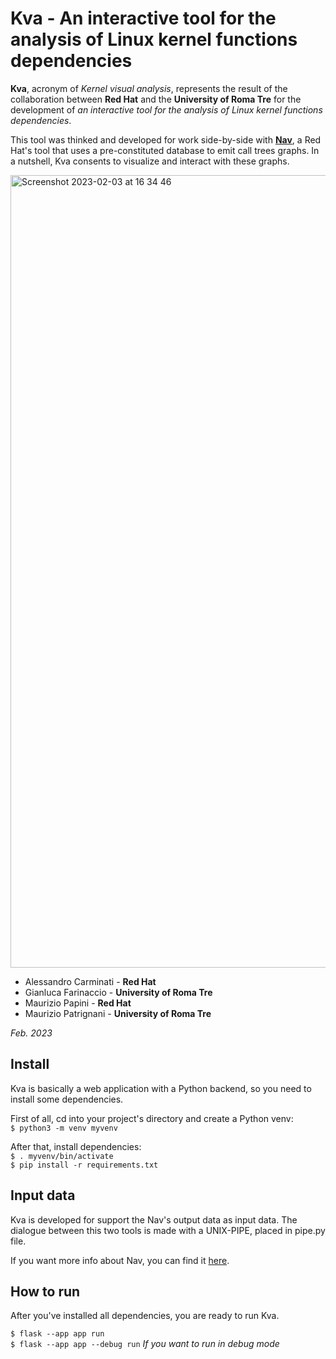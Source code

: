 # Kva - An interactive tool for the analysis of Linux kernel functions dependencies

**Kva**, acronym of *Kernel visual analysis*, represents the result of the collaboration between **Red Hat** and the **University of Roma Tre** for the development of *an interactive tool for the analysis of Linux kernel functions dependencies*.<br>

This tool was thinked and developed for work side-by-side with [**Nav**](https://github.com/alessandrocarminati/nav), a Red Hat's tool that uses a pre-constituted database to emit call trees graphs. In a nutshell, Kva consents to visualize and interact with these graphs.

<img width="1268" alt="Screenshot 2023-02-03 at 16 34 46" src="https://user-images.githubusercontent.com/81380857/216643514-becb3b88-2f39-46d9-95e6-5625ed3dc23e.png">


- Alessandro Carminati - **Red Hat**
- Gianluca Farinaccio - **University of Roma Tre**
- Maurizio Papini - **Red Hat**
- Maurizio Patrignani - **University of Roma Tre**

*Feb. 2023*



## Install 
Kva is basically a web application with a Python backend, so you need to install some dependencies. 

First of all, cd into your project's directory and create a Python venv:<br>
`$ python3 -m venv myvenv`<br>

After that, install dependencies:<br> 
`$ . myvenv/bin/activate`<br>
`$ pip install -r requirements.txt`<br>

## Input data
Kva is developed for support the Nav's output data as input data. The dialogue between this two tools is made with a UNIX-PIPE, placed in pipe.py file.

If you want more info about Nav, you can find it [here](https://github.com/alessandrocarminati/nav).  
## How to run
After you've installed all dependencies, you are ready to run Kva.

`$ flask --app app run`<br> 
`$ flask --app app --debug run` *If you want to run in debug mode*<br>




